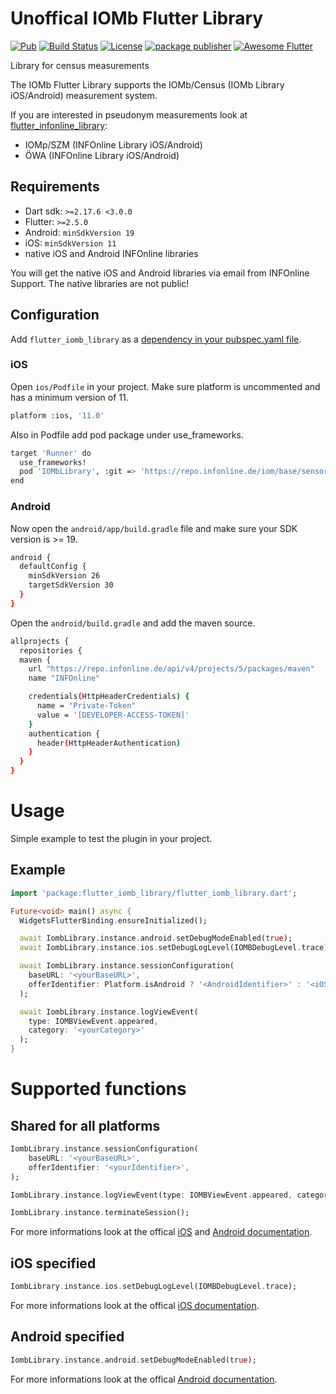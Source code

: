 # Unoffical IOMb Flutter Library

[![Pub](https://img.shields.io/pub/v/flutter_iomb_library.svg)](https://pub.dartlang.org/packages/flutter_iomb_library)
[![Build Status](https://github.com/codeforce-dev/flutter_iomb_library/workflows/Dart/badge.svg)](https://github.com/codeforce-dev/flutter_iomb_library/actions)
[![License](https://img.shields.io/badge/License-MIT-green.svg)](https://github.com/codeforce-dev/flutter_infonline_library/blob/main/LICENSE)
[![package publisher](https://img.shields.io/pub/publisher/path.svg)](https://pub.dev/publishers/codeforce.dev/packages)
[![Awesome Flutter](https://img.shields.io/badge/Awesome-Flutter-blue.svg?longCache=true)]()

Library for census measurements

The IOMb Flutter Library supports the IOMb/Census (IOMb Library iOS/Android) measurement system.

If you are interested in pseudonym measurements look at [flutter\_infonline_library](https://github.com/codeforce-dev/flutter_infonline_library):

* IOMp/SZM (INFOnline Library iOS/Android)
* ÖWA (INFOnline Library iOS/Android)

## Requirements
- Dart sdk: `>=2.17.6 <3.0.0`
- Flutter: `>=2.5.0`
- Android: `minSdkVersion 19`
- iOS: `minSdkVersion 11`
- native iOS and Android INFOnline libraries 

You will get the native iOS and Android libraries via email from INFOnline Support. The native libraries are not public!

## Configuration

Add `flutter_iomb_library` as a [dependency in your pubspec.yaml file](https://flutter.io/using-packages/).

### iOS
Open ``ios/Podfile`` in your project. Make sure platform is uncommented and has a minimum version of 11.

```bash
platform :ios, '11.0'
```

Also in Podfile add pod package under use_frameworks.

```bash
target 'Runner' do
  use_frameworks!
  pod 'IOMbLibrary', :git => 'https://repo.infonline.de/iom/base/sensors/app/ios.git'
end
```

### Android 
Now open the ``android/app/build.gradle`` file and make sure your SDK version is >= 19.

```bash
android {
  defaultConfig {
    minSdkVersion 26
    targetSdkVersion 30
  }
}
``` 

Open the ``android/build.gradle`` and add the maven source.
```bash
allprojects {
  repositories {
  maven {
    url "https://repo.infonline.de/api/v4/projects/5/packages/maven"
    name "INFOnline"

    credentials(HttpHeaderCredentials) {
      name = "Private-Token"
      value = '[DEVELOPER-ACCESS-TOKEN]'
    }
    authentication {
      header(HttpHeaderAuthentication)
    }
  }
}
```

# Usage
Simple example to test the plugin in your project.
## Example

```dart
import 'package:flutter_iomb_library/flutter_iomb_library.dart';

Future<void> main() async {
  WidgetsFlutterBinding.ensureInitialized();

  await IombLibrary.instance.android.setDebugModeEnabled(true);
  await IombLibrary.instance.ios.setDebugLogLevel(IOMBDebugLevel.trace);

  await IombLibrary.instance.sessionConfiguration(
    baseURL: '<yourBaseURL>', 
    offerIdentifier: Platform.isAndroid ? '<AndroidIdentifier>' : '<iOSIdentifier>',
  );

  await IombLibrary.instance.logViewEvent(
    type: IOMBViewEvent.appeared, 
    category: '<yourCategory>'
  );
}
```

# Supported functions

## Shared for all platforms
```dart
IombLibrary.instance.sessionConfiguration(
	baseURL: '<yourBaseURL>', 
	offerIdentifier: '<yourIdentifier>',
);

IombLibrary.instance.logViewEvent(type: IOMBViewEvent.appeared, category: '<category>');

IombLibrary.instance.terminateSession();
```
For more informations look at the offical [iOS](https://docs.infonline.de/infonline-measurement/en/integration/lib/iOS/IOMbLib_iOS_Interface_API/) and [Android documentation](https://docs.infonline.de/infonline-measurement/integration/lib/android/IOMbLib_Android_Interface_API/). 

## iOS specified
```dart
IombLibrary.instance.ios.setDebugLogLevel(IOMBDebugLevel.trace);
```
For more informations look at the offical [iOS documentation](https://docs.infonline.de/infonline-measurement/en/integration/lib/iOS/IOMbLib_iOS_Interface_API/). 

## Android specified
```dart
IombLibrary.instance.android.setDebugModeEnabled(true);
```
For more informations look at the offical [Android documentation](https://docs.infonline.de/infonline-measurement/integration/lib/android/IOMbLib_Android_Interface_API/). 
